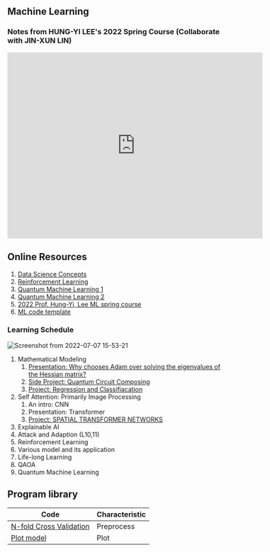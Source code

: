 ## Machine Learning
### Notes from HUNG-YI LEE's 2022 Spring Course (Collaborate with JIN-XUN LIN)
<iframe src="https://slides.com/spiderzoomx/deck-e7901d/embed" width="576" height="420" title="Machine Learning" scrolling="no" frameborder="0" webkitallowfullscreen mozallowfullscreen allowfullscreen></iframe>

## Online Resources
1. [Data Science Concepts](https://youtube.com/playlist?list=PLvcbYUQ5t0UH2MS_B6maLNJhK0jNyPJUY)
2. [Reinforcement Learning](https://youtube.com/playlist?list=PLMrJAkhIeNNQe1JXNvaFvURxGY4gE9k74)
3. [Quantum Machine Learning 1](https://youtube.com/playlist?list=PLOFEBzvs-VvqJwybFxkTiDzhf5E11p8BI)
4. [Quantum Machine Learning 2](https://youtube.com/playlist?list=PLmRxgFnCIhaMgvot-Xuym_hn69lmzIokg)
5. [2022 Prof. Hung-Yi, Lee ML spring course](https://speech.ee.ntu.edu.tw/~hylee/ml/2022-spring.php)
6. [ML code template](https://www.superdatascience.com/pages/%E4%B8%8B%E8%BD%BD%E6%95%B0%E6%8D%AE%E9%9B%86)

### Learning Schedule
![Screenshot from 2022-07-07 15-53-21](https://user-images.githubusercontent.com/45451908/177722170-a185c584-28cd-4ef7-9acf-59e23aae6bac.png)

1. Mathematical Modeling 
   1. [Presentation: Why chooses Adam over solving the eigenvalues of the Hessian matrix?](MathModel.md)
   2. [Side Project: Quantum Circuit Composing](../CS/Quantum/Q_Circuit_Composing.md)
   3. [Project: Regression and Classifiacation](R_andC_Implementation.md)
2. Self Attention: Primarily Image Processing
   1. An intro: CNN
   2. Presentation: Transformer
   3. [Project: SPATIAL TRANSFORMER NETWORKS](Spatial.md)
3. Explainable AI 
4. Attack and Adaption (L10,11) 
5. Reinforcement Learning 
6. Various model and its application
7. Life-long Learning
8. QAOA
9. Quantum Machine Learning


## Program library

|Code| Characteristic|
|-|-|
|[N-fold Cross Validation](Nfold.md)|Preprocess|
|[Plot model](https://zhuanlan.zhihu.com/p/37626738)|Plot|
